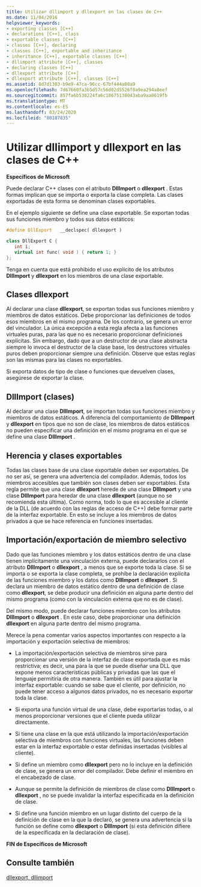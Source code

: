 ```yaml
---
title: Utilizar dllimport y dllexport en las clases de C++
ms.date: 11/04/2016
helpviewer_keywords:
- exporting classes [C++]
- declarations [C++], class
- exportable classes [C++]
- classes [C++], declaring
- classes [C++], exportable and inheritance
- inheritance [C++], exportable classes [C++]
- dllimport attribute [C++], classes
- declaring classes [C++]
- dllexport attribute [C++]
- dllexport attribute [C++], classes [C++]
ms.assetid: 8d7d1303-b9e9-47ca-96cc-67bf444a08a9
ms.openlocfilehash: 7d67660fa3b5d57c56d02d5526f0a9ea294a8eef
ms.sourcegitcommit: 857fa6b530224fa6c18675138043aba9aa0619fb
ms.translationtype: MT
ms.contentlocale: es-ES
ms.lasthandoff: 03/24/2020
ms.locfileid: "80187835"
---
```

# <a name="using-dllimport-and-dllexport-in-c-classes"></a>Utilizar dllimport y dllexport en las clases de C++

**Específicos de Microsoft**

Puede declarar C++ clases con el atributo **DllImport** o **dllexport** . Estas formas implican que se importa o exporta la clase completa. Las clases exportadas de esta forma se denominan clases exportables.

En el ejemplo siguiente se define una clase exportable. Se exportan todas sus funciones miembro y todos sus datos estáticos:

```cpp
#define DllExport   __declspec( dllexport )

class DllExport C {
   int i;
   virtual int func( void ) { return 1; }
};
```

Tenga en cuenta que está prohibido el uso explícito de los atributos **DllImport** y **dllexport** en los miembros de una clase exportable.

##  <a name="dllexport-classes"></a><a name="_pluslang_using_dllimport_and_dllexport_in_c2b2bdllexportclasses"></a>Clases dllexport

Al declarar una clase **dllexport**, se exportan todas sus funciones miembro y miembros de datos estáticos. Debe proporcionar las definiciones de todos esos miembros en el mismo programa. De los contrario, se genera un error del vinculador. La única excepción a esta regla afecta a las funciones virtuales puras, para las que no es necesario proporcionar definiciones explícitas. Sin embargo, dado que a un destructor de una clase abstracta siempre lo invoca el destructor de la clase base, los destructores virtuales puros deben proporcionar siempre una definición. Observe que estas reglas son las mismas para las clases no exportables.

Si exporta datos de tipo de clase o funciones que devuelven clases, asegúrese de exportar la clase.

##  <a name="dllimport-classes"></a><a name="_pluslang_dllexport_classesdllexportclasses"></a>DllImport (clases)

Al declarar una clase **DllImport**, se importan todas sus funciones miembro y miembros de datos estáticos. A diferencia del comportamiento de **DllImport** y **dllexport** en tipos que no son de clase, los miembros de datos estáticos no pueden especificar una definición en el mismo programa en el que se define una clase **DllImport** .

##  <a name="inheritance-and-exportable-classes"></a><a name="_pluslang_using_dllimport_and_dllexport_in_c2b2binheritanceandexportableclasses"></a>Herencia y clases exportables

Todas las clases base de una clase exportable deben ser exportables. De no ser así, se genera una advertencia del compilador. Además, todos los miembros accesibles que también son clases deben ser exportables. Esta regla permite que una clase **dllexport** herede de una clase **DllImport** y una clase **DllImport** para heredar de una clase **dllexport** (aunque no se recomienda esta última). Como norma, todo lo que es accesible al cliente de la DLL (de acuerdo con las reglas de acceso de C++) debe formar parte de la interfaz exportable. En esto se incluye a los miembros de datos privados a que se hace referencia en funciones insertadas.

##  <a name="selective-member-importexport"></a><a name="_pluslang_using_dllimport_and_dllexport_in_c2b2bselectivememberimportexport"></a>Importación/exportación de miembro selectivo

Dado que las funciones miembro y los datos estáticos dentro de una clase tienen implícitamente una vinculación externa, puede declararlos con el atributo **DllImport** o **dllexport** , a menos que se exporte toda la clase. Si se importa o se exporta la clase completa, se prohíbe la declaración explícita de las funciones miembro y los datos como **DllImport** o **dllexport** . Si declara un miembro de datos estático dentro de una definición de clase como **dllexport**, se debe producir una definición en alguna parte dentro del mismo programa (como con la vinculación externa que no es de clase).

Del mismo modo, puede declarar funciones miembro con los atributos **DllImport** o **dllexport** . En este caso, debe proporcionar una definición **dllexport** en alguna parte dentro del mismo programa.

Merece la pena comentar varios aspectos importantes con respecto a la importación y exportación selectiva de miembros:

- La importación/exportación selectiva de miembros sirve para proporcionar una versión de la interfaz de clase exportada que es más restrictiva; es decir, una para la que se puede diseñar una DLL que expone menos características públicas y privadas que las que el lenguaje permitiría de otra manera. También es útil para ajustar la interfaz exportable: cuando se sabe que el cliente, por definición, no puede tener acceso a algunos datos privados, no es necesario exportar toda la clase.

- Si exporta una función virtual de una clase, debe exportarlas todas, o al menos proporcionar versiones que el cliente pueda utilizar directamente.

- Si tiene una clase en la que está utilizando la importación/exportación selectiva de miembros con funciones virtuales, las funciones deben estar en la interfaz exportable o estar definidas insertadas (visibles al cliente).

- Si define un miembro como **dllexport** pero no lo incluye en la definición de clase, se genera un error del compilador. Debe definir el miembro en el encabezado de clase.

- Aunque se permite la definición de miembros de clase como **DllImport** o **dllexport** , no se puede invalidar la interfaz especificada en la definición de clase.

- Si define una función miembro en un lugar distinto del cuerpo de la definición de clase en la que la declaró, se genera una advertencia si la función se define como **dllexport** o **DllImport** (si esta definición difiere de la especificada en la declaración de clase).

**FIN de Específicos de Microsoft**

## <a name="see-also"></a>Consulte también

[dllexport, dllimport](../cpp/dllexport-dllimport.md)
